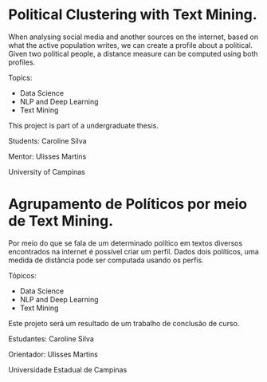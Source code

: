 Political Clustering with Text Mining.
==============================

When analysing social media and another sources on the internet, based on what the active population writes, we can create a profile about a political. Given two political people, a distance measure can be computed using both profiles. 

Topics:
* Data Science
* NLP and Deep Learning
* Text Mining

This project is part of a undergraduate thesis.

Students: Caroline Silva

Mentor: Ulisses Martins

University of Campinas

Agrupamento de Políticos por meio de Text Mining.
==============================

Por meio do que se fala de um determinado político em textos diversos encontrados na internet é possível criar um perfil.
Dados dois políticos, uma medida de distância pode ser computada usando os perfis.

Tópicos:
* Data Science
* NLP and Deep Learning
* Text Mining

Este projeto será um resultado de um trabalho de conclusão de curso.

Estudantes: Caroline Silva

Orientador: Ulisses Martins

Universidade Estadual de Campinas
